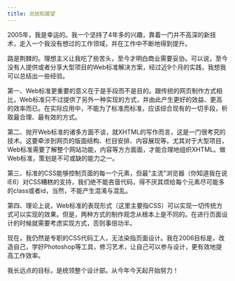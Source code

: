 ```yaml
---
title: 总结和展望
---
```

2005年，我是幸运的。我一个坚持了4年多的兴趣，靠着一门并不高深的新技术，走入一个我没有想过的工作领域，并在工作中不断地得到提升。

路是荆棘的。理想主义让我吃了些苦头，至今才明白商业需要妥协。可以说，至今没有人提供或者分享大型项目的Web标准解决方案，经过近9个月的实践，我想我可以总结出一些经验。

第一、Web标准更重要的意义在于是手段而不是目的。跟传统的网页制作方式相比，Web标准只不过提供了另外一种实现的方式，并由此产生更好的效益、更高的效率而已。在实际应用中，不能为了标准而标准，应该综合现有的一切手段，析取最合理、最有效的方式。

第二、抛开Web标准的诸多方面不谈，就XHTML的写作而言，这是一门很考究的技术。这要牵涉到网页的版面结构、栏目安排、内容展现等。尤其对于大型项目，Web标准需要了解整个网站功能，内容等方方面面，才能合理地组织XHTML。做Web标准，策划是不可或缺的能力之一。

第三、标准的CSS能够控制页面的每一个元素，但最"主流"浏览器（你知道我在说IE6）对CSS糟糕的支持，我们绝不能吝啬代码，得不厌其烦给每个元素尽可能多的class或者id，当然，不能产生混淆与混乱。

第四、理论上说，Web标准的表现形式（这里主要指CSS）可以实现一切传统方式可以实现的效果。但是，两种方式的制作观念从根本上是不同的。在进行页面设计的时候就需要考虑实现方式，否则事倍功半。

现在，我仍然是专职的CSS代码工人，无法染指页面设计。我在2006目标是，改造自己，学好Photoshop等工具，修习艺术，让自己可以参与设计，更有效地提高工作效率。

我长远点的目标，是统领整个设计部。从今年今天起开始努力！